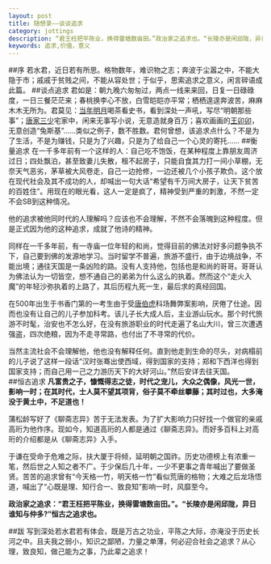 ```yaml
---
layout: post
title: 随想录——谈谈追求
category: jottings
description: “君王枉把平陈业，换得雷塘数亩田。”政治家之追求也。“长陵亦是闲邱陇，异日谁知与仲多?”恒古之追求也。
keywords: 追求,价值，意义
--- 
```


##序
若水君，近日若有所思。格物数年，难识物之志；奔波于尘嚣之中，不能大隐于市；戚戚于贫贱之间，不能从容处世；于似乎，思索追求之意义，闲言碎语成此篇。
##谈点追求
君如是：朝九晚六匆匆过，两点一线来来回，日复一日碌碌度，一日三餐茫茫来；春桃换李心不放，白雪皑皑亦平常；栖栖遑遑奔波苦，麻麻木木无所为。君莫见：[当年明月](http://baike.baidu.com/view/259861.htm)喝茶看史书，看到深处一声吼，写尽“明朝那些事”；[唐家三少](http://baike.baidu.com/view/102795.htm)宅家中，闲来无事写小说，无意造就身百万；喜欢画画的[王卯卯](http://baike.baidu.com/view/1100978.htm)，无意创造“兔斯基”……类似之例子，数不胜数。君何曾想，该追求点什么？不是为了生活，不是为赚钱，只是为了兴趣，只是为了给自己一个心灵的寄托……
##衡量追求 
在一千多年前有一个这样的人：自己吃不饱饭，在某种程度上靠朋友周济过日；四处飘泊，甚至致妻儿失散，租不起房子，只能自食其力打一间小草棚，无奈天气恶劣，茅草被大风卷走，自己一边抢修，一边还被几个小孩子欺负。这个放在现代社会及其不成功的人，却喊出一句大话“希望有千万间大房子，让天下贫苦的百姓住”。用现在的眼光看，这人一定是疯了，精神受到严重的刺激，不然一定不会SB到这种情况。 

他的追求被他同时代的人理解吗？应该也不会理解，不然不会落魄到这种程度。但是正式因为他的这种追求，成就了他诗的精神。	

同样在一千多年前，有一寺庙一位年轻的和尚，觉得目前的佛法对好多问题争执不下，自己要到佛的发源地学习。当时留学不普遍，旅游不盛行，由于边境战争，不能出境；通往天国是一条凶险的路。没有人支持他，包括也是和尚的哥哥。哥哥认为佛法认为一切皆空，想不通自己的弟弟为什么这么的执着。然而这个“走火入魔”的年轻沙弥执着的上路了，其后历程九死一生，最后求的真经回国。	

在500年出生于书香门第的一考生由于受[唐伯虎](http://baike.baidu.com/subview/7416/6825980.htm)科场舞弊案影响，厌倦了仕途。因而也没有让自己的儿子参加科考。该儿子长大成人后，主业游山玩水。那个时代旅游不时髦，治安也不怎么好，在没有旅游职业的时代走遍了名山大川，曾三次遭遇强盗，四次绝粮，因为不走寻常路，也付出了不寻常的代价。

当然主流社会不会理解他，他也没有解释任何。直到他走到生命的尽头，对病榻前的儿子说了这样一段话“汉时张骞出使西域，得到国家的支持；郑和下西洋也得到国家支持；而自己用一己之力游历天下的大好河山。”然后安详去往天国。	
##恒古追求 
**凡富贵之子，慷慨得志之徒，时代之宠儿，大众之偶像，风光一世，影响一时；在其时代，士人莫不望其项背，俗子莫不牵丝攀藤；其时过也，大多淹没于黄土中，不足道也！** 

蒲松龄写好了《聊斋志异》苦于无法发表。为了扩大影响力只好找一个做官的亲戚高珩为他作序。现如今，知道高珩的人都是通过《聊斋志异》。而好多百科上对高珩的介绍都是从《聊斋志异》入手。  

于谦在受命于危难之际，扶大厦于将倾，延明朝之国祚。历史功德榜上有浓重一笔，然后世之人知之者不广。于少保后几十年，一少不更事之青年喊出了要做圣贤。苦苦的追求曾有“今天格一竹，明天格一竹”看似荒唐的格物；大难之后龙场悟道，喊出了“心既是理、知行合一、致良知”影响一时，风靡至今。 

**政治家之追求：“君王枉把平陈业，换得雷塘数亩田。”。“长陵亦是闲邱陇，异日谁知与仲多?”恒古之追求也。**

##跋
写到深处若水君若有体会，既是万古之功业，平陈之大际，亦淹没于历史长河之中。且夫我之弱小，知识之鄙陋，力量之单薄，何必迎合社会之追求？从心理，致良知，做己能为之事，乃此辈之追求！

